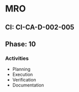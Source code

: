 # MRO

## CI: CI-CA-D-002-005
## Phase: 10

### Activities
- Planning
- Execution
- Verification
- Documentation
